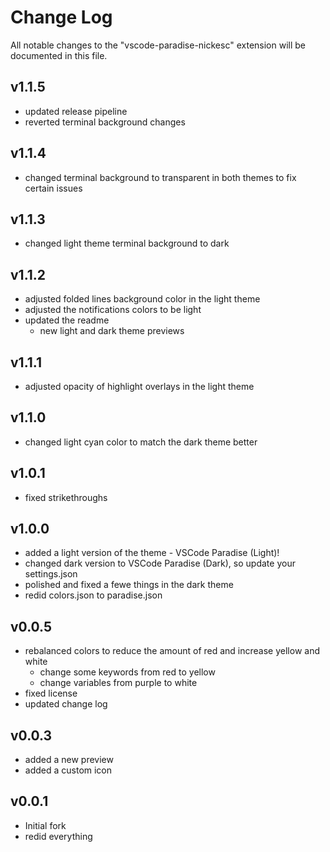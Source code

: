 # Change Log

All notable changes to the "vscode-paradise-nickesc" extension will be documented in this file.

## v1.1.5

- updated release pipeline
- reverted terminal background changes

## v1.1.4

- changed terminal background to transparent in both themes to fix certain issues

## v1.1.3

- changed light theme terminal background to dark

## v1.1.2

- adjusted folded lines background color in the light theme
- adjusted the notifications colors to be light
- updated the readme
    - new light and dark theme previews

## v1.1.1

- adjusted opacity of highlight overlays in the light theme


## v1.1.0

- changed light cyan color to match the dark theme better


## v1.0.1

- fixed strikethroughs


## v1.0.0

- added a light version of the theme - VSCode Paradise (Light)!
- changed dark version to VSCode Paradise (Dark), so update your settings.json
- polished and fixed a fewe things in the dark theme
- redid colors.json to paradise.json

## v0.0.5

- rebalanced colors to reduce the amount of red and increase yellow and white
    - change some keywords from red to yellow
    - change variables from purple to white
- fixed license
- updated change log

## v0.0.3

- added a new preview
- added a custom icon

## v0.0.1

- Initial fork
- redid everything
